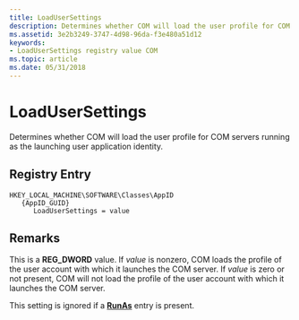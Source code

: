 ```yaml
---
title: LoadUserSettings
description: Determines whether COM will load the user profile for COM servers running as the launching user application identity.
ms.assetid: 3e2b3249-3747-4d98-96da-f3e480a51d12
keywords:
- LoadUserSettings registry value COM
ms.topic: article
ms.date: 05/31/2018
---
```


# LoadUserSettings

Determines whether COM will load the user profile for COM servers running as the launching user application identity.

## Registry Entry

```
HKEY_LOCAL_MACHINE\SOFTWARE\Classes\AppID
   {AppID_GUID}
      LoadUserSettings = value
```

## Remarks

This is a **REG\_DWORD** value. If *value* is nonzero, COM loads the profile of the user account with which it launches the COM server. If *value* is zero or not present, COM will not load the profile of the user account with which it launches the COM server.

This setting is ignored if a [**RunAs**](runas.md) entry is present.

 

 




